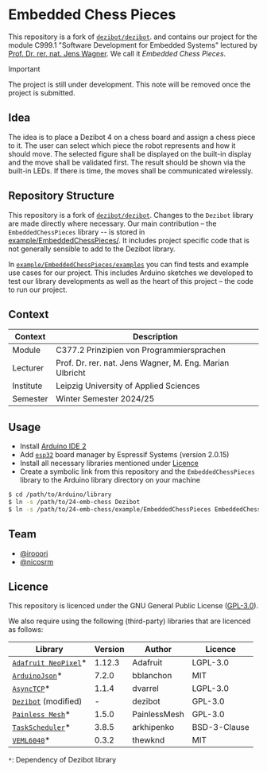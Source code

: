 # Embedded Chess Pieces

This repository is a fork of [`dezibot/dezibot`](https://github.com/dezibot/dezibot). and contains our project for the module C999.1 "Software Development for Embedded Systems" lectured by [Prof. Dr. rer. nat. Jens Wagner](https://fim.htwk-leipzig.de/fakultaet/personen/professorinnen-und-professoren/jens-wagner/). We call it *Embedded Chess Pieces*.

> [!IMPORTANT]
> The project is still under development. This note will be removed once the project is submitted.


## Idea

The idea is to place a Dezibot 4 on a chess board and assign a chess piece to it. The user can select which piece the robot represents and how it should move. The selected figure shall be displayed on the built-in display and the move shall be validated first. The result should be shown via the built-in LEDs. If there is time, the moves shall be communicated wirelessly.


## Repository Structure

This repository is a fork of [`dezibot/dezibot`](https://github.com/dezibot/dezibot). Changes to the `Dezibot` library are made directly where necessary. Our main contribution – the `EmbeddedChessPieces` library -- is stored in [example/EmbeddedChessPieces/](./example/EmbeddedChessPieces/). It includes project specific code that is not generally sensible to add to the Dezibot library.

In [`example/EmbeddedChessPieces/examples`](./example/EmbeddedChessPieces/examples/) you can find tests and example use cases for our project. This includes Arduino sketches we developed to test our library developments as well as the heart of this project – the code to run our project.


## Context

| Context    | Description                                                                         |
|------------|-------------------------------------------------------------------------------------|
| Module     | C377.2 Prinzipien von Programmiersprachen                                           |
| Lecturer   | Prof. Dr. rer. nat. Jens Wagner, M. Eng. Marian Ulbricht                            |
| Institute  | Leipzig University of Applied Sciences                                              |
| Semester   | Winter Semester 2024/25                                                             |


## Usage

- Install [Arduino IDE 2](https://github.com/arduino/arduino-ide)
- Add [`esp32`](https://github.com/espressif/arduino-esp32/releases/tag/2.0.15) board manager by Espressif Systems (version 2.0.15)
- Install all necessary libraries mentioned under [Licence](#licence)
- Create a symbolic link from this repository and the `EmbeddedChessPieces` library to the Arduino library directory on your machine

```sh
$ cd /path/to/Arduino/library
$ ln -s /path/to/24-emb-chess Dezibot
$ ln -s /path/to/24-emb-chess/example/EmbeddedChessPieces EmbeddedChessPieces
```


## Team

- [@irooori](https://github.com/irooori)
- [@nicosrm](https://github.com/nicosrm)


## Licence

This repository is licenced under the GNU General Public License ([GPL-3.0](./LICENSE)).

We also require using the following (third-party) libraries that are licenced as follows:

| Library                                                               | Version | Author       | Licence      |
|-----------------------------------------------------------------------|---------|--------------|--------------|
| [`Adafruit NeoPixel`](https://github.com/adafruit/Adafruit_NeoPixel)* | 1.12.3  | Adafruit     | LGPL-3.0     |
| [`ArduinoJson`](https://github.com/bblanchon/ArduinoJson)*            | 7.2.0   | bblanchon    | MIT          |
| [`AsyncTCP`](https://github.com/dvarrel/AsyncTCP)*                    | 1.1.4   | dvarrel      | LGPL-3.0     |
| [`Dezibot`](https://github.com/dezibot/dezibot) (modified)            | -       | dezibot      | GPL-3.0      |
| [`Painless Mesh`](https://gitlab.com/painlessMesh/painlessMesh)*      | 1.5.0   | PainlessMesh | GPL-3.0      |
| [`TaskScheduler`](https://github.com/arkhipenko/TaskScheduler)*       | 3.8.5   | arkhipenko   | BSD-3-Clause |
| [`VEML6040`](https://github.com/thewknd/VEML6040)*                    | 0.3.2   | thewknd      | MIT          |

`*`: Dependency of Dezibot library
